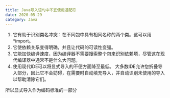 ```yaml
---
title: Java导入语句中不宜使用通配符
date: 2020-05-29
category: Java
---
```


1.  它有助于识别类名冲突：在不同包中具有相同名称的两个类。这可以用*import。
2.  它使依赖关系变得明确，并且让代码的可读性变强。
3.  它能加快编译速度，因为编译器不需要搜索整个包来识别依赖项，尽管这在现代编译器中通常不是什么大问题。
4.  使用现代IDE可以将显式导入的不便方面降至最低。 大多数IDE允许您折叠导入部分，因此它不会妨碍，在需要时自动填充导入，并自动识别未使用的导入以帮助清除它们。

所以显式导入作为编码标准的一部分